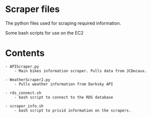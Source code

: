 # Scraper files

The python files used for scraping required information. 

Some bash scripts for use on the EC2

# Contents

	- APIScraper.py
		- Main bikes information scraper. Pulls data from JCDecaux. 

	- WeatherScraper2.py
		- Pulls weather information from Darksky API

	- rds_connect.sh
		- bash script to connect to the RDS database 

	- scraper_info.sh
		- bash script to privid information on the scrapers. 


